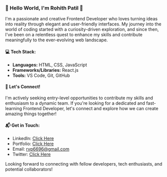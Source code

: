 ### 👋 Hello World, I'm Rohith Patil 👋

I'm a passionate and creative Frontend Developer who loves turning ideas into reality through elegant and user-friendly interfaces. My journey into the world of coding started with a curiosity-driven exploration, and since then, I've been on a relentless quest to enhance my skills and contribute meaningfully to the ever-evolving web landscape.

#### 💻 Tech Stack:

- **Languages:** HTML, CSS, JavaScript
- **Frameworks/Libraries:** React.js
- **Tools:** VS Code, Git, GitHub

#### 🌟 Let's Connect!

I'm actively seeking entry-level opportunities to contribute my skills and enthusiasm to a dynamic team. If you're looking for a dedicated and fast-learning Frontend Developer, let's connect and explore how we can create amazing things together!

#### 📬 Get in Touch:

- LinkedIn: <a href="www.linkedin.com/in/rohithpatil96" target="_new"> Click Here </a>
- Portfolio: <a href="https://rvp6696.github.io/portfolio-website/" target="_new"> Click Here </a>
- Email: rvp6696@gmail.com
- Twitter: <a href="https://twitter.com/alpha_geekster" target="_new"> Click Here </a>

Looking forward to connecting with fellow developers, tech enthusiasts, and potential collaborators!

